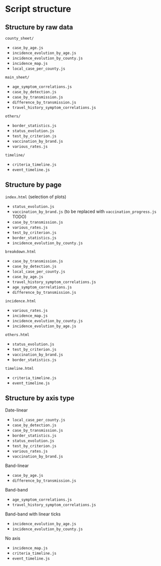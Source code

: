 Script structure
================


Structure by raw data
---------------------

`county_sheet/`
  - `case_by_age.js`
  - `incidence_evolution_by_age.js`
  - `incidence_evolution_by_county.js`
  - `incidence_map.js`
  - `local_case_per_county.js`
  
`main_sheet/`
  - `age_symptom_correlations.js`
  - `case_by_detection.js`
  - `case_by_transmission.js`
  - `difference_by_transmission.js`
  - `travel_history_symptom_correlations.js`
  
`others/`
  - `border_statistics.js`
  - `status_evolution.js`
  - `test_by_criterion.js`
  - `vaccination_by_brand.js`
  - `various_rates.js`

`timeline/`
  - `criteria_timeline.js`
  - `event_timeline.js`

  
Structure by page
-----------------

`index.html` (selection of plots)
  - `status_evolution.js`
  - `vaccination_by_brand.js` (to be replaced with `vaccination_progress.js` TODO)
  - `case_by_transmission.js`
  - `various_rates.js`
  - `test_by_criterion.js`
  - `border_statistics.js`
  - `incidence_evolution_by_county.js`

`breakdown.html`
  - `case_by_transmission.js`
  - `case_by_detection.js`
  - `local_case_per_county.js`
  - `case_by_age.js`
  - `travel_history_symptom_correlations.js`
  - `age_symptom_correlations.js`
  - `difference_by_transmission.js`

`incidence.html`
  - `various_rates.js`
  - `incidence_map.js`
  - `incidence_evolution_by_county.js`
  - `incidence_evolution_by_age.js`

`others.html`
  - `status_evolution.js`
  - `test_by_criterion.js`
  - `vaccination_by_brand.js`
  - `border_statistics.js`

`timeline.html`
  - `criteria_timeline.js`
  - `event_timeline.js`

  
Structure by axis type
----------------------

Date-linear
  - `local_case_per_county.js`
  - `case_by_detection.js`
  - `case_by_transmission.js`
  - `border_statistics.js`
  - `status_evolution.js`
  - `test_by_criterion.js`
  - `various_rates.js`
  - `vaccination_by_brand.js`

Band-linear
  - `case_by_age.js`
  - `difference_by_transmission.js`
  
Band-band
  - `age_symptom_correlations.js`
  - `travel_history_symptom_correlations.js`

Band-band with linear ticks
  - `incidence_evolution_by_age.js`
  - `incidence_evolution_by_county.js`

No axis
  - `incidence_map.js`
  - `criteria_timeline.js`
  - `event_timeline.js`
